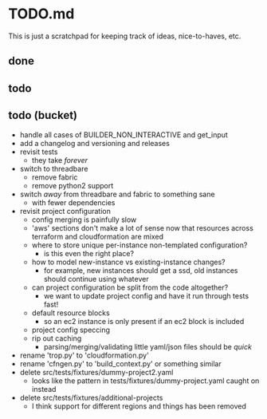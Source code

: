 # TODO.md

This is just a scratchpad for keeping track of ideas, nice-to-haves, etc.

## done

## todo

## todo (bucket)

* handle all cases of BUILDER_NON_INTERACTIVE and get_input
* add a changelog and versioning and releases
* revisit tests
    - they take *forever*
* switch to threadbare
    - remove fabric
    - remove python2 support
* switch *away* from threadbare and fabric to something sane
    - with fewer dependencies
* revisit project configuration
    - config merging is painfully slow
    - 'aws' sections don't make a lot of sense now that resources across terraform and cloudformation are mixed
    - where to store unique per-instance non-templated configuration?
        - is this even the right place?
    - how to model new-instance vs existing-instance changes?
        - for example, new instances should get a ssd, old instances should continue using whatever
    - can project configuration be split from the code altogether?
        - we want to update project config and have it run through tests fast!
    - default resource blocks
        - so an ec2 instance is only present if an ec2 block is included
    - project config speccing
    - rip out caching
        - parsing/merging/validating little yaml/json files should be *quick*
* rename 'trop.py' to 'cloudformation.py'
* rename 'cfngen.py' to 'build_context.py' or something similar
* delete src/tests/fixtures/dummy-project2.yaml
    - looks like the pattern in tests/fixtures/dummy-project.yaml caught on instead
* delete src/tests/fixtures/additional-projects
    - I think support for different regions and things has been removed
